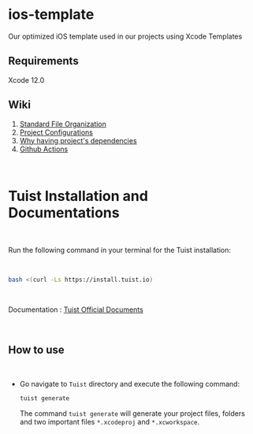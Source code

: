 # ios-template

Our optimized iOS template used in our projects using Xcode Templates

## Requirements

Xcode 12.0

## Wiki

1. [Standard File Organization](https://github.com/nimblehq/ios-templates/wiki/Standard-file-organization)
2. [Project Configurations](https://github.com/nimblehq/ios-templates/wiki/Project-configurations)
3. [Why having project's dependencies](https://github.com/nimblehq/ios-templates/wiki/Why-having-project%27s-dependencies)
4. [Github Actions](https://github.com/nimblehq/ios-templates/wiki/Github-Actions-Templates)

</br>

# Tuist Installation and Documentations

</br>

Run the following command in your terminal for the Tuist installation:

</br>

```bash
bash <(curl -Ls https://install.tuist.io)
```
</br>

Documentation : [Tuist Official Documents](https://docs.tuist.io/tutorial/get-started)

</br>


## How to use

</br>


- Go navigate to `Tuist` directory and execute the following command:

    ```bash
    tuist generate
    ```
    The command `tuist generate` will generate your project files, folders and two important files `*.xcodeproj` and `*.xcworkspace`.
    

